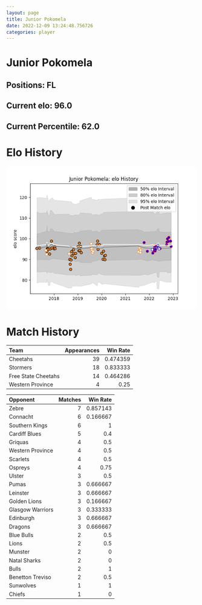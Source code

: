 ```yaml
---  
layout: page  
title: Junior Pokomela  
date: 2022-12-09 13:24:48.756726  
categories: player  
---
```

# Junior Pokomela

## Positions: FL

## Current elo: 96.0

## Current Percentile: 62.0

# Elo History


![elo history](history_JuniorPokomela.png)
# Match History


| Team                |   Appearances |   Win Rate |
|:--------------------|--------------:|-----------:|
| Cheetahs            |            39 |   0.474359 |
| Stormers            |            18 |   0.833333 |
| Free State Cheetahs |            14 |   0.464286 |
| Western Province    |             4 |   0.25     |

| Opponent         |   Matches |   Win Rate |
|:-----------------|----------:|-----------:|
| Zebre            |         7 |   0.857143 |
| Connacht         |         6 |   0.166667 |
| Southern Kings   |         6 |   1        |
| Cardiff Blues    |         5 |   0.4      |
| Griquas          |         4 |   0.5      |
| Western Province |         4 |   0.5      |
| Scarlets         |         4 |   0.5      |
| Ospreys          |         4 |   0.75     |
| Ulster           |         3 |   0.5      |
| Pumas            |         3 |   0.666667 |
| Leinster         |         3 |   0.666667 |
| Golden Lions     |         3 |   0.166667 |
| Glasgow Warriors |         3 |   0.333333 |
| Edinburgh        |         3 |   0.666667 |
| Dragons          |         3 |   0.666667 |
| Blue Bulls       |         2 |   0.5      |
| Lions            |         2 |   0.5      |
| Munster          |         2 |   0        |
| Natal Sharks     |         2 |   0        |
| Bulls            |         2 |   1        |
| Benetton Treviso |         2 |   0.5      |
| Sunwolves        |         1 |   1        |
| Chiefs           |         1 |   0        |